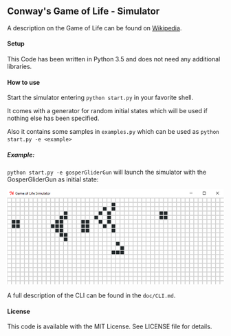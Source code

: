## Conway's Game of Life - Simulator


A description on the Game of Life can be found on [Wikipedia](https://en.wikipedia.org/wiki/Conway%27s_Game_of_Life).

#### Setup

This Code has been written in Python 3.5 and does not need any additional libraries.



#### How to use

Start the simulator entering `python start.py` in your favorite shell.

It comes with a generator for random initial states which will be used if nothing else has been specified.

Also it contains some samples in `examples.py` which can be used as `python start.py -e <example>`

##### Example:

`python start.py -e gosperGliderGun` will launch the simulator with the GosperGliderGun as initial state:

![alt gosperGliderGun](doc/gosperGliderGun.png)

A full description of the CLI can be found in the `doc/CLI.md`.

#### License

This code is available with the MIT License. See LICENSE file for details.
